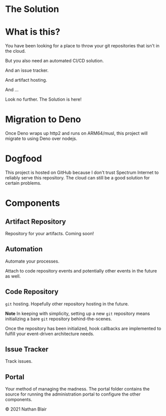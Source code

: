 # The Solution

# What is this?

You have been looking for a place to throw your git repositories that isn't in the cloud.

But you also need an automated CI/CD solution.

And an issue tracker.

And artifact hosting.

And ...

Look no further. The Solution is here!

# Migration to Deno

Once Deno wraps up http2 and runs on ARM64/musl, this project will migrate to using Deno over nodejs.

# Dogfood

This project is hosted on GitHub because I don't trust Spectrum Internet to reliably serve this repository. The cloud can still be a good solution for certain problems.

# Components

## Artifact Repository

Repository for your artifacts. Coming soon!

## Automation

Automate your processes.

Attach to code repository events and potentially other events in the future as well.

## Code Repository

`git` hosting. Hopefully other repository hosting in the future.

**Note** In keeping with simplicity, setting up a new `git` repository means initializing a bare `git` repository behind-the-scenes.

Once the repository has been initialized, hook callbacks are implemented to fulfill your event-driven architecture needs.

## Issue Tracker

Track issues.

## Portal

Your method of managing the madness. The portal folder contains the source for running the administration portal to configure the other components.

© 2021 Nathan Blair
